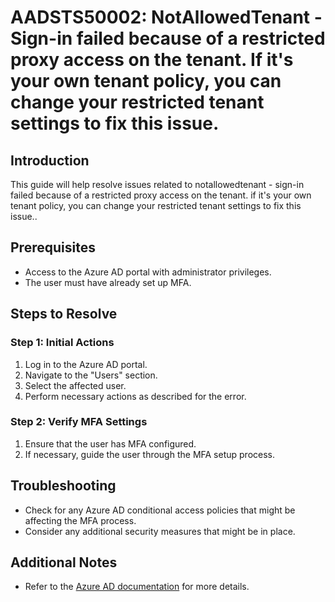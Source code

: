 
# AADSTS50002: NotAllowedTenant - Sign-in failed because of a restricted proxy access on the tenant. If it's your own tenant policy, you can change your restricted tenant settings to fix this issue.

## Introduction
This guide will help resolve issues related to notallowedtenant - sign-in failed because of a restricted proxy access on the tenant. if it's your own tenant policy, you can change your restricted tenant settings to fix this issue..

## Prerequisites
- Access to the Azure AD portal with administrator privileges.
- The user must have already set up MFA.

## Steps to Resolve

### Step 1: Initial Actions
1. Log in to the Azure AD portal.
2. Navigate to the "Users" section.
3. Select the affected user.
4. Perform necessary actions as described for the error.

### Step 2: Verify MFA Settings
1. Ensure that the user has MFA configured.
2. If necessary, guide the user through the MFA setup process.

## Troubleshooting
- Check for any Azure AD conditional access policies that might be affecting the MFA process.
- Consider any additional security measures that might be in place.

## Additional Notes
- Refer to the [Azure AD documentation](https://learn.microsoft.com/en-us/azure/active-directory/) for more details.
